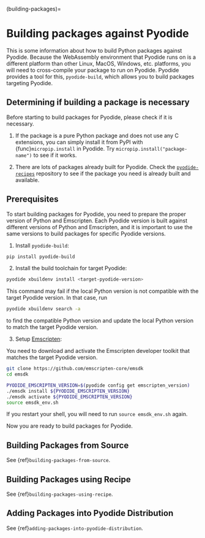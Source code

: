 (building-packages)=

# Building packages against Pyodide

This is some information about how to build Python packages against Pyodide.
Because the WebAssembly environment that Pyodide runs on is a different platform than other Linux, MacOS, Windows, etc. platforms,
you will need to cross-compile your package to run on Pyodide.
Pyodide provides a tool for this, `pyodide-build`, which allows you to build packages targeting Pyodide.

## Determining if building a package is necessary

Before starting to build packages for Pyodide, please check if it is necessary.

1. If the package is a pure Python package and does not use any C extensions,
   you can simply install it from PyPI with {func}`micropip.install` in Pyodide.
   Try `micropip.install("package-name")` to see if it works.

2. There are lots of packages already built for Pyodide. Check the
   [`pyodide-recipes`](https://github.com/pyodide/pyodide-recipes) repository to see
   if the package you need is already built and available.

## Prerequisites

To start building packages for Pyodide, you need to prepare the proper version of Python and Emscripten.
Each Pyodide version is built against different versions of Python and Emscripten,
and it is important to use the same versions to build packages for specific Pyodide versions.

1. Install `pyodide-build`:

```bash
pip install pyodide-build
```

2. Install the build toolchain for target Pyodide:

```bash
pyodide xbuildenv install <target-pyodide-version>
```

This command may fail if the local Python version is not compatible with the target Pyodide version.
In that case, run

```bash
pyodide xbuildenv search -a
```

to find the compatible Python version and update the local Python version to match the target Pyodide version.

3. Setup [Emscripten](https://github.com/emscripten-core/emscripten):

You need to download and activate the Emscripten developer toolkit that matches the target Pyodide version.

```bash
git clone https://github.com/emscripten-core/emsdk
cd emsdk

PYODIDE_EMSCRIPTEN_VERSION=$(pyodide config get emscripten_version)
./emsdk install ${PYODIDE_EMSCRIPTEN_VERSION}
./emsdk activate ${PYODIDE_EMSCRIPTEN_VERSION}
source emsdk_env.sh
```

If you restart your shell, you will need to run `source emsdk_env.sh` again.

Now you are ready to build packages for Pyodide.

## Building Packages from Source

See {ref}`building-packages-from-source`.

## Building Packages using Recipe

See {ref}`building-packages-using-recipe`.

## Adding Packages into Pyodide Distribution

See {ref}`adding-packages-into-pyodide-distribution`.
